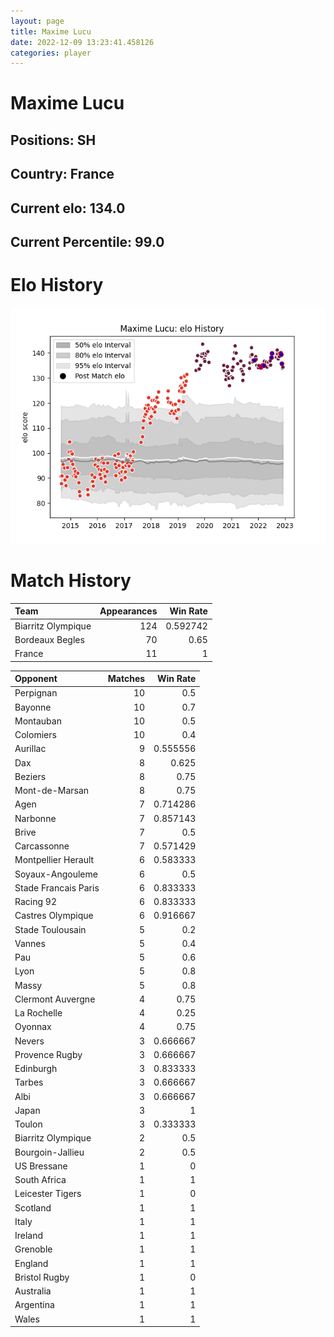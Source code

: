 ```yaml
---  
layout: page  
title: Maxime Lucu  
date: 2022-12-09 13:23:41.458126  
categories: player  
---
```

# Maxime Lucu

## Positions: SH

## Country: France

## Current elo: 134.0

## Current Percentile: 99.0

# Elo History


![elo history](history_MaximeLucu.png)
# Match History


| Team               |   Appearances |   Win Rate |
|:-------------------|--------------:|-----------:|
| Biarritz Olympique |           124 |   0.592742 |
| Bordeaux Begles    |            70 |   0.65     |
| France             |            11 |   1        |

| Opponent             |   Matches |   Win Rate |
|:---------------------|----------:|-----------:|
| Perpignan            |        10 |   0.5      |
| Bayonne              |        10 |   0.7      |
| Montauban            |        10 |   0.5      |
| Colomiers            |        10 |   0.4      |
| Aurillac             |         9 |   0.555556 |
| Dax                  |         8 |   0.625    |
| Beziers              |         8 |   0.75     |
| Mont-de-Marsan       |         8 |   0.75     |
| Agen                 |         7 |   0.714286 |
| Narbonne             |         7 |   0.857143 |
| Brive                |         7 |   0.5      |
| Carcassonne          |         7 |   0.571429 |
| Montpellier Herault  |         6 |   0.583333 |
| Soyaux-Angouleme     |         6 |   0.5      |
| Stade Francais Paris |         6 |   0.833333 |
| Racing 92            |         6 |   0.833333 |
| Castres Olympique    |         6 |   0.916667 |
| Stade Toulousain     |         5 |   0.2      |
| Vannes               |         5 |   0.4      |
| Pau                  |         5 |   0.6      |
| Lyon                 |         5 |   0.8      |
| Massy                |         5 |   0.8      |
| Clermont Auvergne    |         4 |   0.75     |
| La Rochelle          |         4 |   0.25     |
| Oyonnax              |         4 |   0.75     |
| Nevers               |         3 |   0.666667 |
| Provence Rugby       |         3 |   0.666667 |
| Edinburgh            |         3 |   0.833333 |
| Tarbes               |         3 |   0.666667 |
| Albi                 |         3 |   0.666667 |
| Japan                |         3 |   1        |
| Toulon               |         3 |   0.333333 |
| Biarritz Olympique   |         2 |   0.5      |
| Bourgoin-Jallieu     |         2 |   0.5      |
| US Bressane          |         1 |   0        |
| South Africa         |         1 |   1        |
| Leicester Tigers     |         1 |   0        |
| Scotland             |         1 |   1        |
| Italy                |         1 |   1        |
| Ireland              |         1 |   1        |
| Grenoble             |         1 |   1        |
| England              |         1 |   1        |
| Bristol Rugby        |         1 |   0        |
| Australia            |         1 |   1        |
| Argentina            |         1 |   1        |
| Wales                |         1 |   1        |